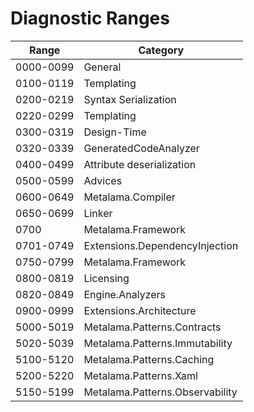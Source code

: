 # Diagnostic Ranges

| Range     | Category
|-----------|-------------------------------- 
| 0000-0099 | General 
| 0100-0119 | Templating 
| 0200-0219 | Syntax Serialization 
| 0220-0299 | Templating 
| 0300-0319 | Design-Time
| 0320-0339 | GeneratedCodeAnalyzer
| 0400-0499 | Attribute deserialization 
| 0500-0599 | Advices
| 0600-0649 | Metalama.Compiler
| 0650-0699 | Linker
| 0700      | Metalama.Framework
| 0701-0749 | Extensions.DependencyInjection
| 0750-0799 | Metalama.Framework
| 0800-0819 | Licensing
| 0820-0849 | Engine.Analyzers
| 0900-0999 | Extensions.Architecture
| 5000-5019 | Metalama.Patterns.Contracts
| 5020-5039 | Metalama.Patterns.Immutability
| 5100-5120 | Metalama.Patterns.Caching
| 5200-5220 | Metalama.Patterns.Xaml
| 5150-5199 | Metalama.Patterns.Observability
